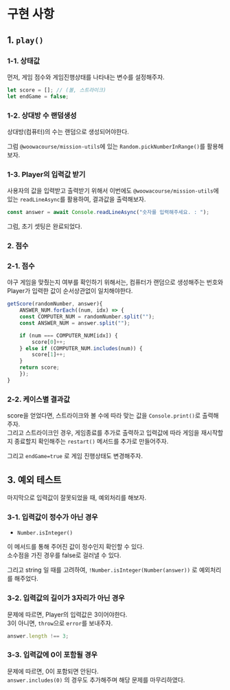 # 구현 사항

## 1. `play()`

### 1-1. 상태값

먼저, 게임 점수와 게임진행상태를 나타내는 변수를 설정해주자.

```js
let score = []; // (볼, 스트라이크)
let endGame = false;
```

### 1-2. 상대방 수 랜덤생성

상대방(컴퓨터)의 수는 랜덤으로 생성되어야한다.

그럼 `@woowacourse/mission-utils`에 있는 `Random.pickNumberInRange()`를 활용해보자.

### 1-3. Player의 입력값 받기

사용자의 값을 입력받고 출력받기 위해서 이번에도 `@woowacourse/mission-utils`에 있는 `readLineAsync`를 활용하여, 결과값을 출력해보자.

```js
const answer = await Console.readLineAsync("숫자를 입력해주세요. : ");
```

그럼, 초기 셋팅은 완료되었다.

### 2. 점수

### 2-1. 점수

야구 게임을 맞췄는지 여부를 확인하기 위해서는, 컴퓨터가 랜덤으로 생성해주는 번호와 Player가 입력한 값이 순서상관없이 일치해야한다.

```js
getScore(randomNumber, answer){
    ANSWER_NUM.forEach((num, idx) => {
    const COMPUTER_NUM = randomNumber.split("");
    const ANSWER_NUM = answer.split("");

    if (num === COMPUTER_NUM[idx]) {
        score[0]++;
    } else if (COMPUTER_NUM.includes(num)) {
        score[1]++;
    }
    return score;
    });
}
```

### 2-2. 케이스별 결과값
score을 얻었다면, 스트라이크와 볼 수에 따라 맞는 값을 `Console.print()`로 출력해주자.    
그리고 스트라이크인 경우, 게임종료를 추가로 출력하고 입력값에 따라 게임을 재시작할지 종료할지 확인해주는 `restart()` 메서드를 추가로 만들어주자.


그리고 `endGame=true` 로 게임 진행상태도 변경해주자.

 
## 3. 예외 테스트

마지막으로 입력값이 잘못되었을 때, 예외처리를 해보자.

### 3-1. 입력값이 정수가 아닌 경우

- `Number.isInteger()`

이 메서드를 통해 주어진 값이 정수인지 확인할 수 있다.  
소수점을 가진 경우를 false로 걸러낼 수 있다.

그리고 string 일 때를 고려하여, `!Number.isInteger(Number(answer))` 로 예외처리를 해주었다.

### 3-2. 입력값의 길이가 3자리가 아닌 경우

문제에 따르면, Player의 입력값은 3이어야한다.  
3이 아니면, `throw`으로 `error`를 보내주자.

```js
answer.length !== 3;
```

### 3-3. 입력값에 0이 포함될 경우

문제에 따르면, 0이 포함되면 안된다.  
`answer.includes(0)` 의 경우도 추가해주며 해당 문제를 마무리하였다.
